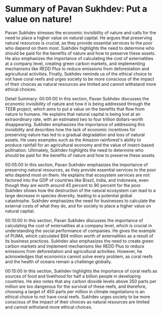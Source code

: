 # Summary of Pavan Sukhdev: Put a value on nature!

Pavan Sukhdev stresses the economic invisibility of nature and calls for the need to place a higher value on natural capital. He argues that preserving natural resources is crucial, as they provide essential services to the poor who depend on them most. Sukhdev highlights the need to determine who should be paid for the benefits of nature and how to preserve these assets. He also emphasizes the importance of calculating the cost of externalities at a company level, creating green carbon markets, and implementing mechanisms like REDD Plus to reduce emissions from deforestation and agricultural activities. Finally, Sukhdev reminds us of the ethical choice to not have coral reefs and urges society to be more conscious of the impact of their choices as natural resources are limited and cannot withstand more ethical choices.

Detail Summary: 
00:00:00
In this section, Pavan Sukhdev discusses the economic invisibility of nature and how it is being addressed through the TEEB project, which aims to put a value on the benefits that flow from nature to humans. He explains that natural capital is being lost at an extraordinary rate, with an estimated two to four trillion dollars-worth disappearing. Sukhdev emphasizes the importance of addressing this invisibility and describes how the lack of economic incentives for preserving nature has led to a gradual degradation and loss of natural assets. He uses examples such as the Amazon rainforest's ability to produce rainfall for an agricultural economy and the value of insect-based pollination. Ultimately, Sukhdev highlights the need to determine who should be paid for the benefits of nature and how to preserve these assets.

00:05:00
In this section, Pavan Sukhdev emphasizes the importance of preserving natural resources, as they provide essential services to the poor who depend most on them. He explains that ecosystem services are not factored into the GDP of countries like Brazil, India, and Indonesia, even though they are worth around 45 percent to 90 percent for the poor. Sukhdev shows how the destruction of the natural ecosystem can lead to a large decrease in species diversity, leading to a potential global catastrophe. Sukhdev emphasizes the need for businesses to calculate the external costs of what they do, and for society to place a higher value on natural capital.

00:10:00
In this section, Pavan Sukhdev discusses the importance of calculating the cost of externalities at a company level, which is crucial in understanding the social performance of companies. He gives the example of PUMA, which calculated $94 million worth of externalities as a result of its business practices. Sukhdev also emphasizes the need to create green carbon markets and implement mechanisms like REDD Plus to reduce emissions from deforestation and agricultural activities. However, he acknowledges that economics cannot solve every problem, as coral reefs and the health of oceans remain a challenge globally.

00:15:00
In this section, Sukhdev highlights the importance of coral reefs as sources of food and livelihood for half a billion people in developing countries. He also notes that any carbon dioxide levels above 350 parts per million are too dangerous for the survival of these reefs, and therefore, choosing a target of 450 parts per million in climate negotiations is an ethical choice to not have coral reefs. Sukhdev urges society to be more conscious of the impact of their choices as natural resources are limited and cannot withstand more ethical choices.

